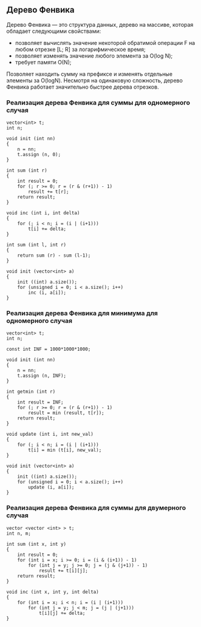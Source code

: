 ## Дерево Фенвика

Дерево Фенвика — это структура данных, дерево на массиве, которая обладает следующими свойствами:
* позволяет вычислять значение некоторой обратимой операции F на любом отрезке [L; R] за логарифмическое время;
* позволяет изменять значение любого элемента за O(log N);
* требует памяти O(N);

Позволяет находить сумму на префиксе и изменять отдельные элементы за O(logN). Несмотря на одинаковую сложность, дерево Фенвика работает значительно быстрее дерева отрезков.

### Реализация дерева Фенвика для суммы для одномерного случая
```
vector<int> t;
int n;

void init (int nn)
{
	n = nn;
	t.assign (n, 0);
}

int sum (int r)
{
	int result = 0;
	for (; r >= 0; r = (r & (r+1)) - 1)
		result += t[r];
	return result;
}

void inc (int i, int delta)
{
	for (; i < n; i = (i | (i+1)))
		t[i] += delta;
}

int sum (int l, int r)
{
	return sum (r) - sum (l-1);
}

void init (vector<int> a)
{
	init ((int) a.size());
	for (unsigned i = 0; i < a.size(); i++)
		inc (i, a[i]);
}
```

### Реализация дерева Фенвика для минимума для одномерного случая

```
vector<int> t;
int n;

const int INF = 1000*1000*1000;

void init (int nn)
{
	n = nn;
	t.assign (n, INF);
}

int getmin (int r)
{
	int result = INF;
	for (; r >= 0; r = (r & (r+1)) - 1)
		result = min (result, t[r]);
	return result;
}

void update (int i, int new_val)
{
	for (; i < n; i = (i | (i+1)))
		t[i] = min (t[i], new_val);
}

void init (vector<int> a)
{
	init ((int) a.size());
	for (unsigned i = 0; i < a.size(); i++)
		update (i, a[i]);
}
```

### Реализация дерева Фенвика для суммы для двумерного случая

```
vector <vector <int> > t;
int n, m;

int sum (int x, int y)
{
	int result = 0;
	for (int i = x; i >= 0; i = (i & (i+1)) - 1)
		for (int j = y; j >= 0; j = (j & (j+1)) - 1)
			result += t[i][j];
	return result;
}

void inc (int x, int y, int delta)
{
	for (int i = x; i < n; i = (i | (i+1)))
		for (int j = y; j < m; j = (j | (j+1)))
			t[i][j] += delta;
}
```
